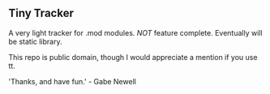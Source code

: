 ## Tiny Tracker
A very light tracker for .mod modules. _NOT_ feature complete. Eventually will be static library.

This repo is public domain, though I would appreciate a mention if you use tt.

'Thanks, and have fun.' - Gabe Newell